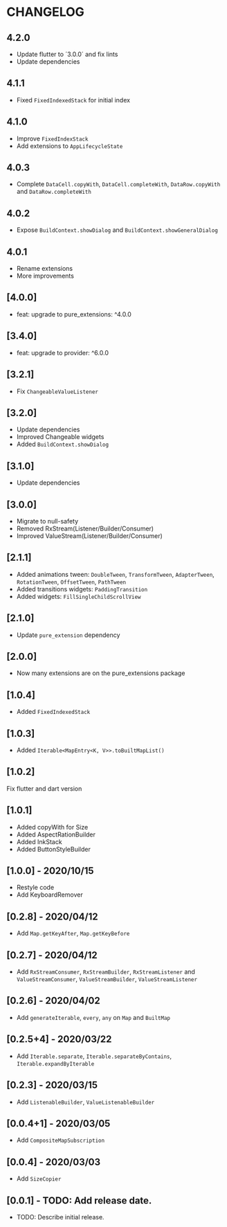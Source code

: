 # CHANGELOG

## 4.2.0
- Update flutter to ´3.0.0´ and fix lints
- Update dependencies

## 4.1.1
- Fixed `FixedIndexedStack` for initial index

## 4.1.0
- Improve `FixedIndexStack`
- Add extensions to `AppLifecycleState`

## 4.0.3
- Complete `DataCell.copyWith`, `DataCell.completeWith`, `DataRow.copyWith` and `DataRow.completeWith`

## 4.0.2
- Expose `BuildContext.showDialog` and `BuildContext.showGeneralDialog`

## 4.0.1
- Rename extensions
- More improvements

## [4.0.0]
- feat: upgrade to pure_extensions: ^4.0.0

## [3.4.0]
- feat: upgrade to provider: ^6.0.0

## [3.2.1]
- Fix `ChangeableValueListener`

## [3.2.0]
- Update dependencies
- Improved Changeable widgets
- Added `BuildContext.showDialog`

## [3.1.0]
- Update dependencies

## [3.0.0]
- Migrate to null-safety
- Removed RxStream(Listener/Builder/Consumer)
- Improved ValueStream(Listener/Builder/Consumer)

## [2.1.1]
- Added animations tween: `DoubleTween`, `TransformTween`, `AdapterTween`, `RotationTween`, `OffsetTween`, `PathTween`
- Added transitions widgets: `PaddingTransition`
- Added widgets: `FillSingleChildScrollView`

## [2.1.0]
- Update `pure_extension` dependency    

## [2.0.0]
- Now many extensions are on the pure_extensions package

## [1.0.4]
- Added `FixedIndexedStack`

## [1.0.3]
- Added `Iterable<MapEntry<K, V>>.toBuiltMapList()`

## [1.0.2]
Fix flutter and dart version

## [1.0.1]
- Added copyWith for Size
- Added AspectRationBuilder
- Added InkStack
- Added ButtonStyleBuilder

## [1.0.0] - 2020/10/15
- Restyle code
- Add KeyboardRemover

## [0.2.8] - 2020/04/12
- Add `Map.getKeyAfter`, `Map.getKeyBefore`

## [0.2.7] - 2020/04/12
- Add `RxStreamConsumer`, `RxStreamBuilder`, `RxStreamListener` and `ValueStreamConsumer`, `ValueStreamBuilder`, `ValueStreamListener`

## [0.2.6] - 2020/04/02
- Add `generateIterable`, `every`, `any` on `Map` and `BuiltMap`

## [0.2.5+4] - 2020/03/22

- Add `Iterable.separate`, `Iterable.separateByContains`, `Iterable.expandByIterable`

## [0.2.3] - 2020/03/15

- Add `ListenableBuilder`, `ValueListenableBuilder`

## [0.0.4+1] - 2020/03/05

- Add `CompositeMapSubscription`

## [0.0.4] - 2020/03/03

- Add `SizeCopier`

## [0.0.1] - TODO: Add release date.

* TODO: Describe initial release.
